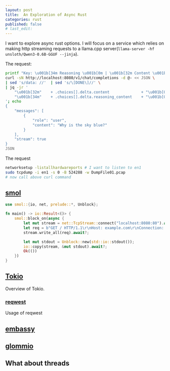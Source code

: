 ```yaml
---
layout: post
title:  An Exploration of Async Rust
categories: rust
published: false
# last_edit:
---
```


[state-of-async]: https://corrode.dev/blog/async
[smol]: https://github.com/smol-rs/smol
[tokio]: https://github.com/tokio-rs/tokio
[reqwest]: https://github.com/seanmonstar/reqwest
[actson-rs]: https://github.com/michel-kraemer/actson-rs
[embassy]: https://github.com/embassy-rs/embassy
[glommio]: https://github.com/DataDog/glommio
[sqlx]: https://github.com/launchbadge/sqlx

I want to explore async rust options.  I will focus on a service which relies on making http streaming requests to a llama.cpp server(`llama-server -hf unsloth/Qwen3-0.6B-GGUF --jinja`).

The request:
```bash
printf "Key: \u001b[34m Reasoning \u001b[0m | \u001b[32m Content \u001b[0m \n";
curl -sN http://localhost:8080/v1/chat/completions -d @- << JSON \
| sed 's/data: //'  | sed 's/\[DONE\]//' \
| jq -jr '
    "\u001b[32m"    + .choices[].delta.content              + "\u001b[0m" +
    "\u001b[34m"    + .choices[].delta.reasoning_content    + "\u001b[0m"
'; echo  
{
    "messages": [
        {
            "role": "user",
            "content": "Why is the sky blue?"
        }
    ],
    "stream": true
}
JSON
```
The request
```bash
networksetup -listallhardwareports # I want to listen to en1
sudo tcpdump -i en1 -s 0 -B 524288 -w DumpFile01.pcap
# now call above curl command
```

## [smol][smol]
```rust
use smol::{io, net, prelude::*, Unblock};

fn main() -> io::Result<()> {
    smol::block_on(async {
        let mut stream = net::TcpStream::connect("localhost:8080:80").await?;
        let req = b"GET / HTTP/1.1\r\nHost: example.com\r\nConnection: close\r\n\r\n";
        stream.write_all(req).await?;

        let mut stdout = Unblock::new(std::io::stdout());
        io::copy(stream, &mut stdout).await?;
        Ok(())
    })
}
```

## [Tokio][tokio]
Overview of Tokio.

### [reqwest][reqwest]
Usage of reqwest

## [embassy][embassy]

## [glommio][glommio]

## What about threads
